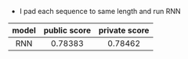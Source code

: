 
* I pad each sequence to same length and run RNN

| model | public score | private score |
| :---: | :----------: | :-----------: |
|  RNN  |   0.78383    |    0.78462    |